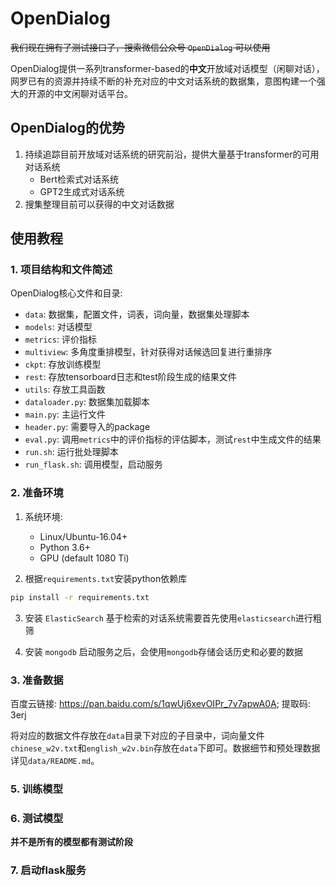 # OpenDialog

~~我们现在拥有了测试接口了，搜索微信公众号 `OpenDialog` 可以使用~~

OpenDialog提供一系列transformer-based的**中文**开放域对话模型（闲聊对话），网罗已有的资源并持续不断的补充对应的中文对话系统的数据集，意图构建一个强大的开源的中文闲聊对话平台。


## OpenDialog的优势

1. 持续追踪目前开放域对话系统的研究前沿，提供大量基于transformer的可用对话系统
    * Bert检索式对话系统
    * GPT2生成式对话系统
2. 搜集整理目前可以获得的中文对话数据

## 使用教程

### 1. 项目结构和文件简述

OpenDialog核心文件和目录:

* `data`: 数据集，配置文件，词表，词向量，数据集处理脚本
* `models`: 对话模型
* `metrics`: 评价指标
* `multiview`: 多角度重排模型，针对获得对话候选回复进行重排序
* `ckpt`: 存放训练模型
* `rest`: 存放tensorboard日志和test阶段生成的结果文件
* `utils`: 存放工具函数
* `dataloader.py`: 数据集加载脚本
* `main.py`: 主运行文件
* `header.py`: 需要导入的package
* `eval.py`: 调用`metrics`中的评价指标的评估脚本，测试`rest`中生成文件的结果
* `run.sh`: 运行批处理脚本
* `run_flask.sh`: 调用模型，启动服务

### 2. 准备环境

1. 系统环境:
    * Linux/Ubuntu-16.04+
    * Python 3.6+
    * GPU (default 1080 Ti)

2. 根据`requirements.txt`安装python依赖库

```bash
pip install -r requirements.txt
```

3. 安装 `ElasticSearch`
    基于检索的对话系统需要首先使用`elasticsearch`进行粗筛

4. 安装 `mongodb`
    启动服务之后，会使用`mongodb`存储会话历史和必要的数据


### 3. 准备数据

百度云链接: https://pan.baidu.com/s/1qwUj6xevOIPr_7v7apwA0A; 提取码: 3erj

将对应的数据文件存放在`data`目录下对应的子目录中，词向量文件`chinese_w2v.txt`和`english_w2v.bin`存放在`data`下即可。数据细节和预处理数据详见`data/README.md`。

### 5. 训练模型

### 6. 测试模型

**并不是所有的模型都有测试阶段**

### 7. 启动flask服务
